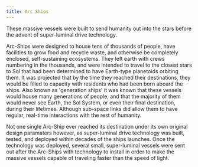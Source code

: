 ```yaml
---
title: Arc Ships
---
```


These massive vessels were built to send humanity out into the stars before the
advent of super-luminal drive technology.

Arc-Ships were designed to house tens of thousands of people, have facilities to
grow food and recycle waste, and otherwise be completely enclosed,
self-sustaining ecosystems. They left earth with crews numbering in the
thousands, and were intended to travel to the closest stars to Sol that had been
determined to have Earth-type planetoids orbiting them. It was projected that by
the time they reached their destinations, they would be filled to capacity with
residents who had been born aboard the ships. Also known as 'generation ships'
it was known that these vessels would house many generations of people, and that
the majority of them would never see Earth, the Sol System, or even their final
destination, during their lifetimes. Although sub-space links did allow them to
have regular, real-time interactions with the rest of humanity.

Not one single Arc-Ship ever reached its destination under its own original
design paramaters however, as super-luminal drive technology was built, tested,
and deployed within decades of the ships launches.  Once the technology was
deployed, several small, super-luminal vessels were sent out after the Arc-Ships
with technology to install in order to make the massive vessels capable of
traveling faster than the speed of light.
